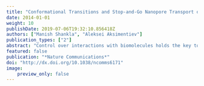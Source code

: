 ```yaml
---
title: "Conformational Transitions and Stop-and-Go Nanopore Transport of Single-Stranded DNA on Charged Graphene"
date: 2014-01-01
weight: 10
publishDate: 2019-07-06T19:32:10.856418Z
authors: ["Manish Shankla", "Aleksei Aksimentiev"]
publication_types: ["2"]
abstract: "Control over interactions with biomolecules holds the key to applications of graphene in biotechnology. One such application is nanopore sequencing, where a DNA molecule is electrophoretically driven through a graphene nanopore. Here we investigate how interactions of single-stranded DNA and a graphene membrane can be controlled by electrically biasing the membrane. The results of our molecular dynamics simulations suggest that electric charge on graphene can force a DNA homopolymer to adopt a range of strikingly different conformations. The conformational response is sensitive to even very subtle nucleotide modifications, such as DNA methylation. The speed of DNA motion through a graphene nanopore is strongly affected by the graphene charge: a positive charge accelerates the motion, whereas a negative charge arrests it. As a possible application of the effect, we demonstrate stop-and-go transport of DNA controlled by the charge of graphene. Such on-demand transport of DNA is essential for realizing nanopore sequencing."
featured: false
publication: "*Nature Communications*"
doi: "http://dx.doi.org/10.1038/ncomms6171"
image:
    preview_only: false
---
```


